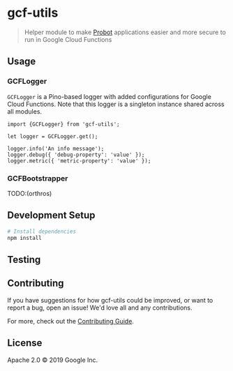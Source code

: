 # gcf-utils

> Helper module to make [Probot](https://github.com/probot/probot) applications easier and more secure to run in Google Cloud Functions

## Usage

### GCFLogger

`GCFLogger` is a Pino-based logger with added configurations for Google Cloud Functions. Note that this logger is a singleton instance shared across all modules.

```
import {GCFLogger} from 'gcf-utils';

let logger = GCFLogger.get();

logger.info('An info message');
logger.debug({ 'debug-property': 'value' });
logger.metric({ 'metric-property': 'value' });
```

### GCFBootstrapper

TODO:(orthros)

## Development Setup

```sh
# Install dependencies
npm install
```

## Testing

## Contributing

If you have suggestions for how gcf-utils could be improved, or want to report a bug, open an issue! We'd love all and any contributions.

For more, check out the [Contributing Guide](CONTRIBUTING.md).

## License

Apache 2.0 © 2019 Google Inc.

